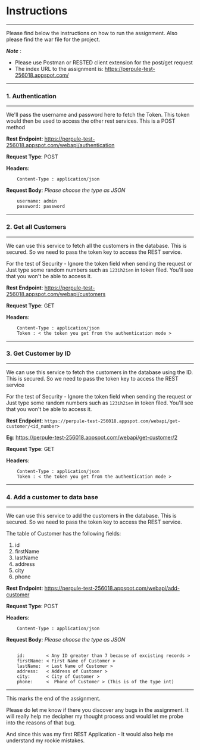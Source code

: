 # Instructions
---------------
Please find below the instructions on how to run the assignment. Also please find the war file for the project.

**_Note_** : 
* Please use Postman or RESTED client extension for the post/get request
* The index URL to the assignment is: https://perpule-test-256018.appspot.com/

-----------------------
### 1. Authentication
----------------------
We'll pass the username and password here to fetch the Token. This token would then be used to access the other rest services.
This is a POST method

**Rest Endpoint**: https://perpule-test-256018.appspot.com/webapi/authentication

**Request Type**: POST

**Headers**:
```
	Content-Type : application/json
```

**Request Body**:
_Please choose the type as JSON_
```
    username: admin
    password: password
```

-----------------------
### 2. Get all Customers
----------------------
We can use this service to fetch all the customers in the database. This is secured. So we need to pass the token key to access the REST service.

For the test of Security - Ignore the token field when sending the request or Just type some random numbers such as `123ih2ien` in token filed. You'll see that you
won't be able to access it. 

**Rest Endpoint**: https://perpule-test-256018.appspot.com/webapi/customers

**Request Type**: GET

**Headers**:
```
	Content-Type : application/json
	Token : < the token you get from the authentication mode >
```

-----------------------
### 3. Get Customer by ID
----------------------
We can use this service to fetch the customers in the database using the ID. This is secured. So we need to pass the token key to access the REST service

For the test of Security - Ignore the token field when sending the request or Just type some random numbers such as `123ih2ien` in token filed. You'll see that you
won't be able to access it.  

**Rest Endpoint**: `https://perpule-test-256018.appspot.com/webapi/get-customer/<id_number>`

**Eg**: https://perpule-test-256018.appspot.com/webapi/get-customer/2

**Request Type**: GET

**Headers**:
```
	Content-Type : application/json
	Token : < the token you get from the authentication mode >
```

-----------------------
### 4. Add a customer to data base
----------------------
We can use this service to add the customers in the database. This is secured. So we need to pass the token key to access the REST service.

The table of Customer has the following fields:
1. id
2. firstName
3. lastName
4. address
5. city
6. phone

**Rest Endpoint**: https://perpule-test-256018.appspot.com/webapi/add-customer

**Request Type**: POST

**Headers**:
```
	Content-Type : application/json
```

**Request Body**:
_Please choose the type as JSON_
```

    id:        < Any ID greater than 7 because of excisting records >
    firstName: < First Name of Customer >
    lastName:  < Last Name of Customer >
    address:   < Address of Customer >
    city:      < City of Customer >
    phone:     <  Phone of Customer > (This is of the type int)
```

-----------------------------------------------------
This marks the end of the assignment. 

Please do let me know if there you discover any bugs in the assignment. It will really help me decipher my thought process and would let me probe into the reasons of that bug. 

And since this was my first REST Application - It would also help me understand my rookie mistakes.
